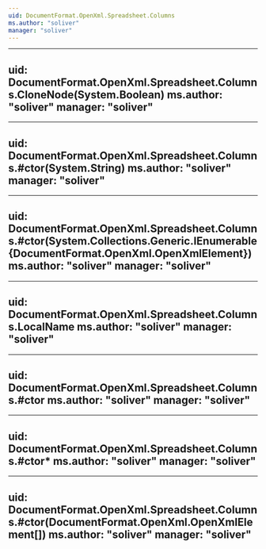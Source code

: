 ```yaml
---
uid: DocumentFormat.OpenXml.Spreadsheet.Columns
ms.author: "soliver"
manager: "soliver"
---
```


---
uid: DocumentFormat.OpenXml.Spreadsheet.Columns.CloneNode(System.Boolean)
ms.author: "soliver"
manager: "soliver"
---

---
uid: DocumentFormat.OpenXml.Spreadsheet.Columns.#ctor(System.String)
ms.author: "soliver"
manager: "soliver"
---

---
uid: DocumentFormat.OpenXml.Spreadsheet.Columns.#ctor(System.Collections.Generic.IEnumerable{DocumentFormat.OpenXml.OpenXmlElement})
ms.author: "soliver"
manager: "soliver"
---

---
uid: DocumentFormat.OpenXml.Spreadsheet.Columns.LocalName
ms.author: "soliver"
manager: "soliver"
---

---
uid: DocumentFormat.OpenXml.Spreadsheet.Columns.#ctor
ms.author: "soliver"
manager: "soliver"
---

---
uid: DocumentFormat.OpenXml.Spreadsheet.Columns.#ctor*
ms.author: "soliver"
manager: "soliver"
---

---
uid: DocumentFormat.OpenXml.Spreadsheet.Columns.#ctor(DocumentFormat.OpenXml.OpenXmlElement[])
ms.author: "soliver"
manager: "soliver"
---
